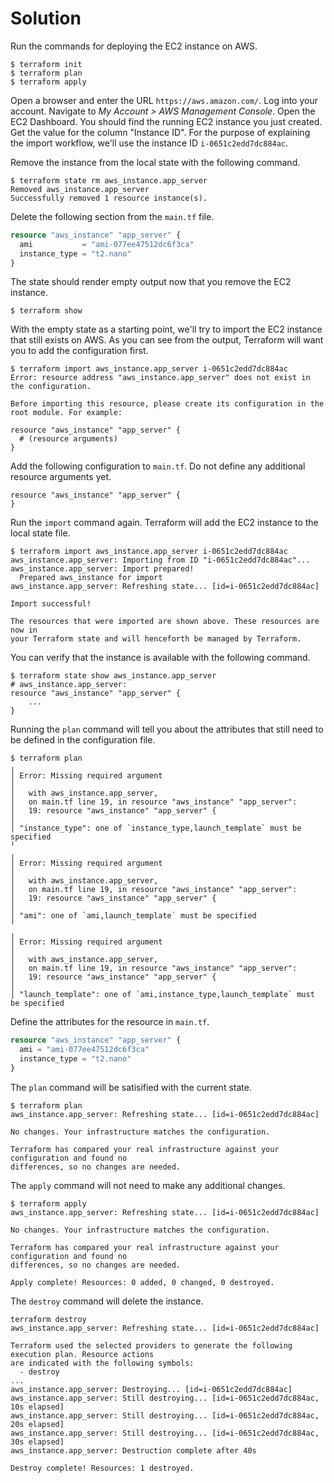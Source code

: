# Solution

Run the commands for deploying the EC2 instance on AWS.

```
$ terraform init
$ terraform plan
$ terraform apply
```

Open a browser and enter the URL `https://aws.amazon.com/`. Log into your account. Navigate to _My Account > AWS Management Console_. Open the EC2 Dashboard. You should find the running EC2 instance you just created. Get the value for the column "Instance ID". For the purpose of explaining the import workflow, we'll use the instance ID `i-0651c2edd7dc884ac`.

Remove the instance from the local state with the following command.

```
$ terraform state rm aws_instance.app_server
Removed aws_instance.app_server
Successfully removed 1 resource instance(s).
```

Delete the following section from the `main.tf` file.

```terraform
resource "aws_instance" "app_server" {
  ami           = "ami-077ee47512dc6f3ca"
  instance_type = "t2.nano"
}
```

The state should render empty output now that you remove the EC2 instance.

```
$ terraform show
```

With the empty state as a starting point, we'll try to import the EC2 instance that still exists on AWS. As you can see from the output, Terraform will want you to add the configuration first.

```
$ terraform import aws_instance.app_server i-0651c2edd7dc884ac
Error: resource address "aws_instance.app_server" does not exist in the configuration.

Before importing this resource, please create its configuration in the root module. For example:

resource "aws_instance" "app_server" {
  # (resource arguments)
}
```

Add the following configuration to `main.tf`. Do not define any additional resource arguments yet.

```
resource "aws_instance" "app_server" {
}
```

Run the `import` command again. Terraform will add the EC2 instance to the local state file.

```
$ terraform import aws_instance.app_server i-0651c2edd7dc884ac
aws_instance.app_server: Importing from ID "i-0651c2edd7dc884ac"...
aws_instance.app_server: Import prepared!
  Prepared aws_instance for import
aws_instance.app_server: Refreshing state... [id=i-0651c2edd7dc884ac]

Import successful!

The resources that were imported are shown above. These resources are now in
your Terraform state and will henceforth be managed by Terraform.
```

You can verify that the instance is available with the following command.

```
$ terraform state show aws_instance.app_server
# aws_instance.app_server:
resource "aws_instance" "app_server" {
    ...
}
```

Running the `plan` command will tell you about the attributes that still need to be defined in the configuration file.

```
$ terraform plan
╷
│ Error: Missing required argument
│
│   with aws_instance.app_server,
│   on main.tf line 19, in resource "aws_instance" "app_server":
│   19: resource "aws_instance" "app_server" {
│
│ "instance_type": one of `instance_type,launch_template` must be specified
╵
╷
│ Error: Missing required argument
│
│   with aws_instance.app_server,
│   on main.tf line 19, in resource "aws_instance" "app_server":
│   19: resource "aws_instance" "app_server" {
│
│ "ami": one of `ami,launch_template` must be specified
╵
╷
│ Error: Missing required argument
│
│   with aws_instance.app_server,
│   on main.tf line 19, in resource "aws_instance" "app_server":
│   19: resource "aws_instance" "app_server" {
│
│ "launch_template": one of `ami,instance_type,launch_template` must be specified
```

Define the attributes for the resource in `main.tf`.

```terraform
resource "aws_instance" "app_server" {
  ami = "ami-077ee47512dc6f3ca"
  instance_type = "t2.nano"
}
```

The `plan` command will be satisified with the current state.

```
$ terraform plan
aws_instance.app_server: Refreshing state... [id=i-0651c2edd7dc884ac]

No changes. Your infrastructure matches the configuration.

Terraform has compared your real infrastructure against your configuration and found no
differences, so no changes are needed.
```

The `apply` command will not need to make any additional changes.

```
$ terraform apply
aws_instance.app_server: Refreshing state... [id=i-0651c2edd7dc884ac]

No changes. Your infrastructure matches the configuration.

Terraform has compared your real infrastructure against your configuration and found no
differences, so no changes are needed.

Apply complete! Resources: 0 added, 0 changed, 0 destroyed.
```

The `destroy` command will delete the instance.

```
terraform destroy
aws_instance.app_server: Refreshing state... [id=i-0651c2edd7dc884ac]

Terraform used the selected providers to generate the following execution plan. Resource actions
are indicated with the following symbols:
  - destroy
...
aws_instance.app_server: Destroying... [id=i-0651c2edd7dc884ac]
aws_instance.app_server: Still destroying... [id=i-0651c2edd7dc884ac, 10s elapsed]
aws_instance.app_server: Still destroying... [id=i-0651c2edd7dc884ac, 20s elapsed]
aws_instance.app_server: Still destroying... [id=i-0651c2edd7dc884ac, 30s elapsed]
aws_instance.app_server: Destruction complete after 40s

Destroy complete! Resources: 1 destroyed.
```